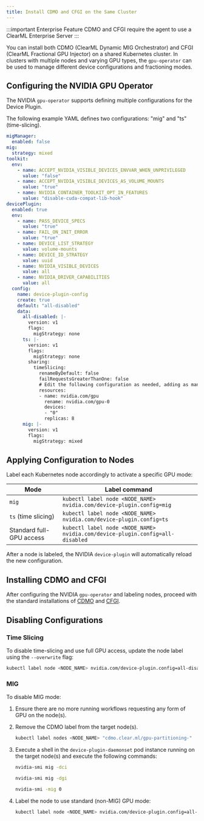 ```yaml
---
title: Install CDMO and CFGI on the Same Cluster
---
```


:::important Enterprise Feature
CDMO and CFGI require the agent to use a ClearML Enterprise Server
:::

You can install both CDMO (ClearML Dynamic MIG Orchestrator) and CFGI (ClearML Fractional GPU Injector) on a shared Kubernetes cluster. 
In clusters with multiple nodes and varying GPU types, the `gpu-operator` can be used to manage different device configurations
and fractioning modes.

## Configuring the NVIDIA GPU Operator

The NVIDIA `gpu-operator` supports defining multiple configurations for the Device Plugin.

The following example YAML defines two configurations: "mig" and "ts" (time-slicing).

```yaml
migManager:
  enabled: false
mig:
  strategy: mixed
toolkit:
  env:
    - name: ACCEPT_NVIDIA_VISIBLE_DEVICES_ENVVAR_WHEN_UNPRIVILEGED
      value: "false"
    - name: ACCEPT_NVIDIA_VISIBLE_DEVICES_AS_VOLUME_MOUNTS
      value: "true"
    - name: NVIDIA_CONTAINER_TOOLKIT_OPT_IN_FEATURES
      value: "disable-cuda-compat-lib-hook"
devicePlugin:
  enabled: true
  env:
    - name: PASS_DEVICE_SPECS
      value: "true"
    - name: FAIL_ON_INIT_ERROR
      value: "true"
    - name: DEVICE_LIST_STRATEGY
      value: volume-mounts
    - name: DEVICE_ID_STRATEGY
      value: uuid
    - name: NVIDIA_VISIBLE_DEVICES
      value: all
    - name: NVIDIA_DRIVER_CAPABILITIES
      value: all
  config:
    name: device-plugin-config
    create: true
    default: "all-disabled"
    data:
      all-disabled: |-
        version: v1
        flags:
          migStrategy: none
      ts: |-
        version: v1
        flags:
          migStrategy: none
        sharing:
          timeSlicing:
            renameByDefault: false
            failRequestsGreaterThanOne: false
            # Edit the following configuration as needed, adding as many GPU indices as many cards are installed on the Host.
            resources:
            - name: nvidia.com/gpu
              rename: nvidia.com/gpu-0
              devices:
              - "0"
              replicas: 8
      mig: |-
        version: v1
        flags:
          migStrategy: mixed
```

## Applying Configuration to Nodes

Label each Kubernetes node accordingly to activate a specific GPU mode:

|Mode| Label command|
|----|-----|
| `mig` | `kubectl label node <NODE_NAME> nvidia.com/device-plugin.config=mig` |
| `ts` (time slicing) | `kubectl label node <NODE_NAME> nvidia.com/device-plugin.config=ts` |
| Standard full-GPU access | `kubectl label node <NODE_NAME> nvidia.com/device-plugin.config=all-disabled` |

After a node is labeled, the NVIDIA `device-plugin` will automatically reload the new configuration.

## Installing CDMO and CFGI

After configuring the NVIDIA `gpu-operator` and labeling nodes, proceed with the standard installations of [CDMO](cdmo.md) 
and [CFGI](cfgi.md).

## Disabling Configurations 

### Time Slicing

To disable time-slicing and use full GPU access, update the node label using the `--overwrite` flag:

```bash
kubectl label node <NODE_NAME> nvidia.com/device-plugin.config=all-disabled --overwrite
```

### MIG

To disable MIG mode:

1. Ensure there are no more running workflows requesting any form of GPU on the node(s).
2. Remove the CDMO label from the target node(s).

    ```bash
    kubectl label nodes <NODE_NAME> "cdmo.clear.ml/gpu-partitioning-"
    ```

3. Execute a shell in the `device-plugin-daemonset` pod instance running on the target node(s) and execute the following commands:

    ```bash
    nvidia-smi mig -dci

    nvidia-smi mig -dgi

    nvidia-smi -mig 0
    ```

4. Label the node to use standard (non-MIG) GPU mode:

    ```bash
    kubectl label node <NODE_NAME> nvidia.com/device-plugin.config=all-disabled --overwrite
    ```